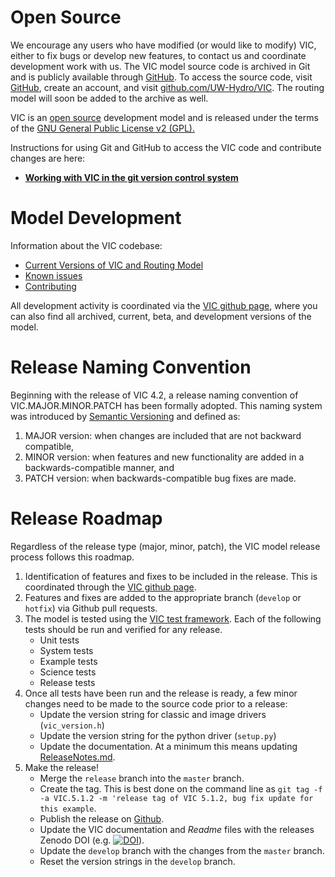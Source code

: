 # Open Source

We encourage any users who have modified (or would like to modify) VIC, either to fix bugs or develop new features, to contact us and coordinate development work with us. The VIC model source code is archived in Git and is publicly available through [GitHub](https://github.com). To access the source code, visit [GitHub](https://github.com), create an account, and visit [github.com/UW-Hydro/VIC](https://github.com/UW-Hydro/VIC). The routing model will soon be added to the archive as well.

VIC is an [open source](open-source-philosophy.md) development model and is released under the terms of the [GNU General Public License v2 (GPL).](http://www.gnu.org/licenses/old-licenses/gpl-2.0.html)

Instructions for using Git and GitHub to access the VIC code and contribute changes are here:

*   **[Working with VIC in the git version control system](working-with-git.md)**

# Model Development

Information about the VIC codebase:

- [Current Versions of VIC and Routing Model](ReleaseNotes.md)
- [Known issues](https://github.com/UW-Hydro/VIC/issues)
- [Contributing](Contributing.md)

All development activity is coordinated via the [VIC github page](https://github.com/UW-Hydro/VIC), where you can also find all archived, current, beta, and development versions of the model.

# Release Naming Convention

Beginning with the release of VIC 4.2, a release naming convention of VIC.MAJOR.MINOR.PATCH has been formally adopted. This naming system was introduced by [Semantic Versioning](http://semver.org/spec/v2.0.0.html) and defined as:

1.  MAJOR version: when changes are included that are not backward compatible,
2.  MINOR version: when features and new functionality are added in a backwards-compatible manner, and
3.  PATCH version: when backwards-compatible bug fixes are made.

# Release Roadmap

Regardless of the release type (major, minor, patch), the VIC model release process follows this roadmap.

1. Identification of features and fixes to be included in the release.  This is coordinated through the [VIC github page](https://github.com/UW-Hydro/VIC).
1. Features and fixes are added to the appropriate branch (`develop` or `hotfix`) via Github pull requests.
1. The model is tested using the [VIC test framework](Testing.md).  Each of the following tests should be run and verified for any release.
    - Unit tests
    - System tests
    - Example tests
    - Science tests
    - Release tests
1. Once all tests have been run and the release is ready, a few minor changes need to be made to the source code prior to a release:
    - Update the version string for classic and image drivers (`vic_version.h`)
    - Update the version string for the python driver (`setup.py`)
    - Update the documentation.  At a minimum this means updating [ReleaseNotes.md]('ReleaseNotes.md').
1.  Make the release!
    - Merge the `release` branch into the `master` branch.
    - Create the tag. This is best done on the command line as `git tag -f -a VIC.5.1.2 -m 'release tag of VIC 5.1.2, bug fix update for this example`.
    - Publish the release on [Github](https://github.com/UW-Hydro/VIC/releases).
    - Update the VIC documentation and _Readme_ files with the releases Zenodo DOI (e.g. [![DOI](https://zenodo.org/badge/doi/10.5281/zenodo.35303.svg)](http://dx.doi.org/10.5281/zenodo.35303)).
    - Update the `develop` branch with the changes from the `master` branch.
    - Reset the version strings in the `develop` branch.
